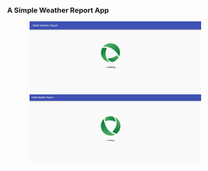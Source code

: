 ### A Simple Weather Report App

<div align="center">
    <img src="/screenshots/optile_landingPage.png" width="400px"</img> 
</div>
<div align="center">
    <img src="/screenshots/Optilelandingpage.png" width="400px"</img> 
</div>